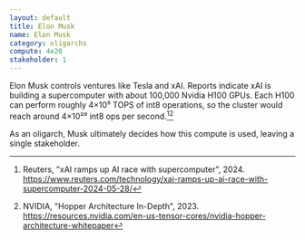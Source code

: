 ```yaml
---
layout: default
title: Elon Musk
name: Elon Musk
category: oligarchs
compute: 4e20
stakeholder: 1
---
```


Elon Musk controls ventures like Tesla and xAI. Reports indicate xAI is building a supercomputer with about 100,000 Nvidia H100 GPUs. Each H100 can perform roughly 4×10⁵ TOPS of int8 operations, so the cluster would reach around 4×10²⁰ int8 ops per second.[^1][^2]

As an oligarch, Musk ultimately decides how this compute is used, leaving a single stakeholder.

[^1]: Reuters, "xAI ramps up AI race with supercomputer", 2024. <https://www.reuters.com/technology/xai-ramps-up-ai-race-with-supercomputer-2024-05-28/>
[^2]: NVIDIA, "Hopper Architecture In-Depth", 2023. <https://resources.nvidia.com/en-us-tensor-cores/nvidia-hopper-architecture-whitepaper>
